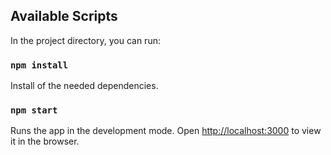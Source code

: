 ## Available Scripts

In the project directory, you can run:

### `npm install`

Install of the needed dependencies.

### `npm start`

Runs the app in the development mode.
Open [http://localhost:3000](http://localhost:3000) to view it in the browser.
